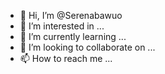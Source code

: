 - 👋 Hi, I’m @Serenabawuo
- 👀 I’m interested in ...
- 🌱 I’m currently learning ...
- 💞️ I’m looking to collaborate on ...
- 📫 How to reach me ...

<!---
Serenabawuo/Serenabawuo is a ✨ special ✨ repository because its `README.md` (this file) appears on your GitHub profile.
You can click the Preview link to take a look at your changes.
--->
